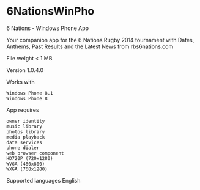 # 6NationsWinPho
6 Nations - Windows Phone App



Your companion app for the 6 Nations Rugby 2014 tournament with Dates, Anthems, Past Results and the Latest News from rbs6nations.com

File weight
< 1 MB

Version
1.0.4.0

Works with

    Windows Phone 8.1
    Windows Phone 8

App requires

    owner identity
    music library
    photos library
    media playback
    data services
    phone dialer
    web browser component
    HD720P (720x1280)
    WVGA (480x800)
    WXGA (768x1280)

Supported languages 
English
